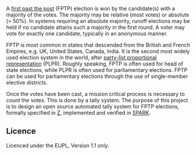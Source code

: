 A [first past the post][0] (FPTP) election is won by the candidate(s) with a
majority of the votes. The majority may be relative (most votes) or absolute (>
50%). In systems requiring an absolute majority, runoff elections may be held
if no candidate attains such a majority in the first round. A voter may vote
for exactly one candidate, typically in an anonymous manner.

FPTP is most common in states that descended from the British and French
Empires, e.g. UK, United States, Canada, India. It is the second most widely
used election system in the world, after [party-list proportional
representation][1] (PLPR). Roughly speaking, FPTP is often used for head of
state elections, while PLPR is often used for parliamentary elections. FPTP can
be used for parliamentary elections through the use of single-member elective
districts.

Once the votes have been cast, a mission critical process is necessary to count
the votes. This is done by a tally system. The purpose of this project is to
design an open source automated tally system for FPTP elections, formally
specified in [Z][2], implemented and verified in [SPARK][3].

[0]: http://en.wikipedia.org/wiki/First_past_the_post
[1]: http://en.wikipedia.org/wiki/Party-list_proportional_representation
[2]: http://en.wikipedia.org/wiki/Z_notation
[3]: http://en.wikipedia.org/wiki/SPARK_(programming_language)

## Licence ##

Licenced under the EUPL, Version 1.1 only.
